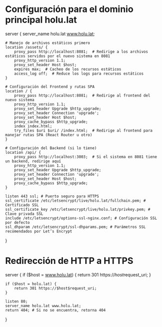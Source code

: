 # Configuración para el dominio principal holu.lat
server {
    server_name holu.lat www.holu.lat;

    # Manejo de archivos estáticos primero
    location /assets/ {
        proxy_pass http://localhost:8081;  # Redirige a los archivos estáticos servidos por el nuevo sistema en 8081
        proxy_http_version 1.1;
        proxy_set_header Host $host;
        expires max;  # Cacheo de los recursos estáticos
        access_log off;  # Reduce los logs para recursos estáticos
    }

    # Configuración del Frontend y rutas SPA
    location / {
        proxy_pass http://localhost:8081;  # Redirige al frontend del nuevo sistema
        proxy_http_version 1.1;
        proxy_set_header Upgrade $http_upgrade;
        proxy_set_header Connection 'upgrade';
        proxy_set_header Host $host;
        proxy_cache_bypass $http_upgrade;
        index index.html;
        try_files $uri $uri/ /index.html;  # Redirige al frontend para manejar rutas SPA (React Router u otro)
    }

    # Configuración del Backend (si lo tiene)
    location /api/ {
        proxy_pass http://localhost:3003;  # Si el sistema en 8081 tiene un backend, redirige aquí
        proxy_http_version 1.1;
        proxy_set_header Upgrade $http_upgrade;
        proxy_set_header Connection 'upgrade';
        proxy_set_header Host $host;
        proxy_cache_bypass $http_upgrade;
    }

    listen 443 ssl; # Puerto seguro para HTTPS
    ssl_certificate /etc/letsencrypt/live/holu.lat/fullchain.pem; # Certificado SSL
    ssl_certificate_key /etc/letsencrypt/live/holu.lat/privkey.pem; # Clave privada SSL
    include /etc/letsencrypt/options-ssl-nginx.conf; # Configuración SSL por defecto
    ssl_dhparam /etc/letsencrypt/ssl-dhparams.pem; # Parámetros SSL recomendados por Let’s Encrypt
}

# Redirección de HTTP a HTTPS
server {
    if ($host = www.holu.lat) {
        return 301 https://$host$request_uri;
    }

    if ($host = holu.lat) {
        return 301 https://$host$request_uri;
    }

    listen 80;
    server_name holu.lat www.holu.lat;
    return 404; # Si no se encuentra, retorna 404
}
